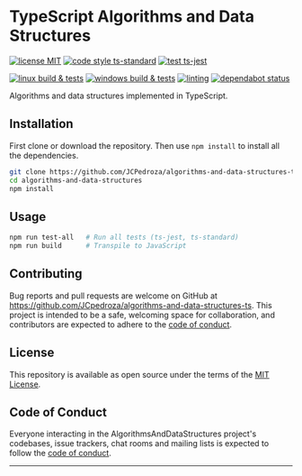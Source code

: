 # TypeScript Algorithms and Data Structures

[![license MIT][6]][7]
[![code style ts-standard][8]][9]
[![test ts-jest][10]][11]

[![linux build & tests][0]][1]
[![windows build & tests][2]][3]
[![linting][4]][5]
[![dependabot status][12]][13]

Algorithms and data structures implemented in TypeScript.

## Installation

First clone or download the repository. Then use `npm install` to install all the
dependencies.

```bash
git clone https://github.com/JCPedroza/algorithms-and-data-structures-ts.git
cd algorithms-and-data-structures
npm install
```

## Usage

```bash
npm run test-all   # Run all tests (ts-jest, ts-standard)
npm run build      # Transpile to JavaScript
```

## Contributing

Bug reports and pull requests are welcome on GitHub at https://github.com/JCpedroza/algorithms-and-data-structures-ts.
This project is intended to be a safe, welcoming space for collaboration, and
contributors are expected to adhere to the
[code of conduct][30].

## License

This repository is available as open source under the terms of the
[MIT License](https://opensource.org/licenses/MIT).

## Code of Conduct

Everyone interacting in the AlgorithmsAndDataStructures project's codebases, issue trackers, chat rooms and mailing lists is expected to follow the
[code of conduct][30].

---

[0]: https://github.com/JCPedroza/algorithms-and-data-structures-ts/actions/workflows/linux.yml/badge.svg
[1]: https://github.com/JCPedroza/algorithms-and-data-structures-ts/actions/workflows/linux.yml
[2]: https://github.com/JCPedroza/algorithms-and-data-structures-ts/actions/workflows/windows.yml/badge.svg
[3]: https://github.com/JCPedroza/algorithms-and-data-structures-ts/actions/workflows/windows.yml
[4]: https://github.com/JCPedroza/algorithms-and-data-structures-ts/actions/workflows/lint.yml/badge.svg
[5]: https://github.com/JCPedroza/algorithms-and-data-structures-ts/actions/workflows/lint.yml

[6]: https://badgen.net/github/license/JCPedroza/algorithms-and-data-structures-ts
[7]: https://en.wikipedia.org/wiki/MIT_License
[8]: https://badgen.net/badge/code%20style/ts-standard/blue?icon=typescript
[9]: https://github.com/standard/ts-standard
[10]: https://img.shields.io/badge/test-ts--jest-blue
[11]: https://github.com/kulshekhar/ts-jest
[12]: https://badgen.net/github/dependabot/JCPedroza/algorithms-and-data-structures-ts?icon=dependabot
[13]: https://github.com/dependabot/dependabot-core

[30]: https://github.com/JCPedroza/algorithms-and-data-structures-ts/blob/main/CODE_OF_CONDUCT.md
